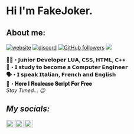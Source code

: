 <h1>Hi I'm FakeJoker.</h1>

<h2>About me:</h2>

[![website](https://img.shields.io/badge/Website-46a2f1.svg?&style=flat-square&logo=Google-Chrome&logoColor=white&color=informational&link=https://fakejoker.it)](https://fakejoker.it)
[![discord](https://img.shields.io/badge/Join_Discord-5865F2.svg?&style=flat-square&logo=discord&logoColor=white&link=https://discord.gg/KpB7g2HEPj)](https://discord.gg/KpB7g2HEPj)
[![GitHub followers](https://img.shields.io/github/followers/fakejokerdev?label=Follow&style=social)](https://github.com/fakejokerdev)
![](https://komarev.com/ghpvc/?username=FakeJokerDev&label=GitHub_Views&color=red)



<b>👨‍💻・𝗝𝘂𝗻𝗶𝗼𝗿 𝗗𝗲𝘃𝗲𝗹𝗼𝗽𝗲𝗿 𝗟𝗨𝗔, 𝗖𝗦𝗦, 𝗛𝗧𝗠𝗟, 𝗖++</b></br>
<b>🔧・𝗜 𝘀𝘁𝘂𝗱𝘆 𝘁𝗼 𝗯𝗲𝗰𝗼𝗺𝗲 𝗮 𝗖𝗼𝗺𝗽𝘂𝘁𝗲𝗿 𝗘𝗻𝗴𝗶𝗻𝗲𝗲𝗿</b></br>
<b>🗣️・𝗜 𝘀𝗽𝗲𝗮𝗸 𝗜𝘁𝗮𝗹𝗶𝗮𝗻, 𝗙𝗿𝗲𝗻𝗰𝗵 𝗮𝗻𝗱 𝗘𝗻𝗴𝗹𝗶𝘀𝗵</b></br>
<b>🎁・𝐇𝐞𝐫𝐞 𝐈 𝐑𝐞𝐚𝐥𝐞𝐚𝐬𝐞 𝐒𝐜𝐫𝐢𝐩𝐭 𝐅𝐨𝐫 𝐅𝐫𝐞𝐞</b></br>
<i>Stay Tuned... 😉</b></br>



<h2>My socials:</h2>

[<img align="left" alt="RobiZona | YouTube" width="22px" src="https://cdn.jsdelivr.net/npm/simple-icons@v3/icons/youtube.svg" />][youtube]
[<img align="left" alt="RobiZona | Discord" width="22px" src="https://cdn.jsdelivr.net/npm/simple-icons@v3/icons/discord.svg" />][discord]
[<img align="left" alt="RobiZona | Twitch" width="22px" src="https://cdn.jsdelivr.net/npm/simple-icons@v3/icons/twitch.svg" />][twitch]

[youtube]: https://www.youtube.com/channel/@FakeJoker_
[discord]: https://discord.gg/KpB7g2HEPj
[twitch]: https://www.twitch.tv/twitch_jokertv
